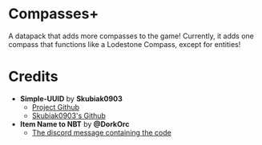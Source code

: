 # Compasses+
A datapack that adds more compasses to the game!
Currently, it adds one compass that functions like a Lodestone Compass, except for entities!

# Credits
- **Simple-UUID** by **Skubiak0903**
  - [Project Github](https://github.com/Skubiak0903/Simple-UUID)
  - [Skubiak0903's Github](https://github.com/Skubiak0903)
- **Item Name to NBT** by **@DorkOrc**
  - [The discord message containing the code](https://discord.com/channels/154777837382008833/1275839527864500265/1276056392196816970)


